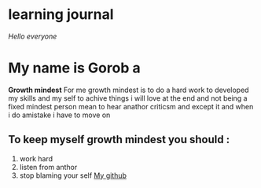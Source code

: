 # learning journal
*Hello everyone* 
# My name is Gorob a


**Growth mindest** 
For me growth mindest is to do a hard work to developed my skills and my self to achive things i will love at the end  and not being a fixed mindest person mean to hear anathor criticsm and except it and when i do amistake i have to move on 

## To keep myself growth mindest you should :
 1. work hard 
 1.  listen from anthor 
 1.  stop blaming your self 
[My github](https://github.com/Goorob)
